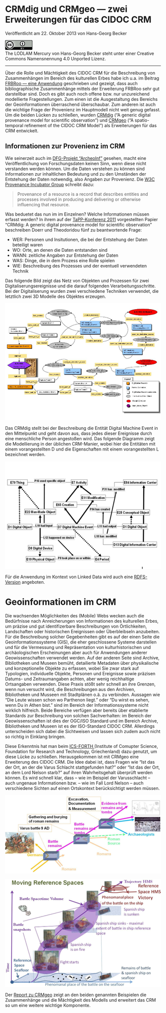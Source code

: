 # CRMdig und CRMgeo — zwei Erweiterungen für das CIDOC CRM

Veröffentlicht am 22. Oktober 2013 von Hans-Georg Becker	

![The LODLAM Mercury von Hans-Georg Becker steht unter einer Creative Commons Namensnennung 4.0 Unported Lizenz.](../../../cc_by_88x31.png)\
The LODLAM Mercury von Hans-Georg Becker steht unter einer Creative Commons Namensnennung 4.0 Unported Lizenz.

***

Über die Rolle und Mächtigkeit des CIDOC CRM für die Beschreibung von Zusammenhängen im Bereich des kulturellen Erbes habe ich u.a. im Beitrag [FRBRoo — eine Anwendung](../../02/15/frbroo-eine-anwendung.md) geschrieben und gezeigt, dass auch bibliographische Zusammenhänge mittels der Erweiterung FRBRoo sehr gut darstellbar sind.
Doch es gibt auch noch offene bzw. nur unzureichend modellierte Fragestellungen. Zum einen ist die Ausgestaltung des Bereichs der Geoinformationen überraschend überschaubar. Zum anderen ist auch die wichtige Frage der Provenienz im Hauptmodell nicht weit genug gefasst.
Um die beiden Lücken zu schließen, wurden [CRMdig](http://www.cidoc-crm.org/docs/CRMdig-TAPP11.pdf) (“A generic digital provenance model for scientific observation”) und [CRMgeo](http://www.cidoc-crm.org/docs/Technical%20Report435-CRMgeo.pdf) (“A spatio-temporal refinement of the CIDOC CRM Model”) als Erweiterungen für das CRM entwickelt.

## Informationen zur Provenienz im CRM

Wie seinerzeit auch im [DFG-Projekt “ArcheoInf”](https://data.ub.tu-dortmund.de/archeoinf/) gesehen, macht eine Veröffentlichung von Forschungsdaten keinen Sinn, wenn diese nicht verstanden werden können. Um die Daten verstehen zu können sind Informationen zur inhaltlichen Bedeutung und zu den Umständen der Entstehung der Daten notwendig, also Angaben zur Provenienz. Die [W3C Provenance Incubator Group](http://www.w3.org/2005/Incubator/prov/wiki) schreibt dazu: 

> Provenance of a resource is a record that describes entities and processes involved in producing and delivering or otherwise influencing that resource.

Was beduetet das nun im im Einzelnen? Welche Informationen müssen erfasst werden?
In ihrem auf der [TaPP-Konferenz 2011](https://www.usenix.org/legacy/events/tapp11/) vorgestellten Papier “CRMdig: A generic digital provenance model for scientific observation” beschreiben Doerr und Theodoridou fünf zu beantwortende Frage:

*    WER: Personen und Insitutionen, die bei der Entstehung der Daten beteiligt waren
*    WO: Orte, an denen die Daten entstanden sind
*    WANN: zeitliche Angaben zur Entstehung der Daten
*    WAS: Dinge, die in dem Prozess eine Rolle spielen
*    WIE: Beschreibung des Prozesses und der eventuell verwendeten Technik

Das folgende Bild zeigt das Netz von Objekten und Prozessen für zwei Digitaliserungsereignisse und die darauf folgenden Verarbeitungsschritte. Bei der Digitaliserung wurden zwei verschiedene Techniken verwendet, die letztlich zwei 3D Modelle des Objektes erzeugen.

![Digitalisierung eines Objektes durch zwei Prozesse](CRMdig-TAPP11.jpg)

Das CRMdig stellt bei der Beschreibung die Entität Digital Machine Event in den Mittelpunkt und geht davon aus, dass jedes dieser Ereignisse durch eine menschliche Person angestoßen wird. Das folgende Diagramm zeigt die Modellierung in der üblichen CRM-Manier, wobei hier die Entitäten mit einem vorangestellten D und die Eigenschaften mit einem vorangestellten L bezeichnet werden.

![Erzeugen eines Objektes durch maschinelle Prozesse](./CRMdig-TAPP11-1.jpg)

Für die Anwendung im Kontext von Linked Data wird auch eine [RDFS-Version](http://www.ics.forth.gr/isl/rdfs/3D-COFORM_CRMdig.rdfs) angeboten.

# Geoinformationen im CRM

Die wachsenden Möglichkeiten des (Mobile) Webs wecken auch die Bedürfnisse nach Anreicherungen von Informationen des kulturellen Erbes, um präzise und gut identifizerbare Beschreibungen von Örtlichkeiten, Landschaften oder historischen Ereignissen oder Überbleibseln anzubeiten. Für die Beschreibung solcher Gegebenheiten gibt es auf der einen Seite die Geoinformationssysteme (GIS), die eher geschlossene Systeme darstellen und für die Vermessung und Repräsentation von kulturhistorischen und archäologischen Erscheinungen aber auch für Anwendungen anderer Geowissenschaften verwendet werden. Auf der anderen Seite sind Archive, Bibliotheken und Museen bemüht, detailierte Metadaten über physikalische und konzeptionelle Objekte zu erfassen, wobei Sie zwar stark auf Typologien, individuelle Objekte, Personen und Ereignisse sowie präzisen Datums- und Zeitraumangaben achten, aber wenig reichhaltige Ortsangaben verwenden.
Diese Praxis stößt sehr schnell an ihre Grenzen, wenn nun versucht wird, die Beschreibungen aus den Archiven, Bibliotheken und Musseen mit Stadtplänen o.ä. zu verbinden. Aussagen wie “Die Leute wissen schon wo Parthenon liegt.” oder “Du wirst es sehen, wenn Du in Athen bist.” sind im Bereich der Informationssysteme nicht wirklich hilfreich.
Beide Bereiche verfügen aber bereits über etablierte Standards zur Beschreibung von solchen Sachverhalten: im Bereich der Geowissenschaften ist dies der OGC/ISO Standard und im Bereich Archive, Bibliotheken und Museen ist es der ISO-Standard CIDOC CRM. Allerdings unterscheiden sich dabei die Sichtweisen und lassen sich zudem auch nicht so richtig in Einklang bringen.

Diese Erkenntnis hat man beim [ICS-FORTH ](http://www.ics.forth.gr/)(Institute of Comupter Science, Foundation for Research and Technology, Griechenland) dazu genutzt, um diese Lücke zu schließen. Herausgekommen ist mit CRMgeo eine Erweiterung des CIDOC CRM. Die Idee dabei ist, dass Fragen wie “Ist das der Ort, an der die Varus Schlacht stattgefunden hat?” oder “Ist das der Ort, an dem Lord Nelson starb?” auf ihren Wahrheitsgehalt überprüft werden können. Es wird schnell klar, dass – wie im Beispiel der Varusschlacht – auch ungenaue Informationen bzw. – wie im Fall Lord Nelson – auch verschiedene Sichten auf einen Ortskontext berücksichtigt werden müssen.

![Zentrale Ereignisse in der Diskussion um die Varausschlacht](./CRMgeo-Figure-1-Varus.jpg)

![Ereignisse der Schlacht von Trafalgar aus Sicht des Schiffs und des Meeresgrunds](./CRMgeo-Figure-6-Lord_Nelson.jpg)

Der [Report zu CRMgeo](http://www.cidoc-crm.org/docs/Technical%20Report435-CRMgeo.pdf) zeigt an den beiden genannten Beispielen die Zusammenhänge und die Mächtigkeit des Modells und erweitert das CRM so um eine weitere wichtige Komponente.
